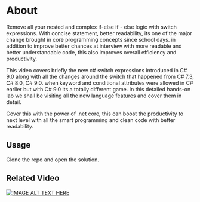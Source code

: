# About
Remove all your nested and complex if-else if - else logic with switch expressions. With concise statement, better readability, its one of the major change brought in core programming concepts since school days. in addition to improve better chances at interview with more readable and better understandable code, this also improves overall efficiency and productivity. 

This video covers briefly the new c# switch expressions introduced in C# 9.0 along with all the changes around the switch that happened from C# 7.3, C# 8.0, C# 9.0.  when keyword and conditional attributes were allowed in C# earlier but with C# 9.0 its a totally different game. In this detailed hands-on lab we shall be visiting all the new language features and cover them in detail.

Cover this with the power of .net core, this can boost the productivity to next level with all the smart programming and clean code with better readability.



## Usage

Clone the repo and open the solution. 

## Related Video
[![IMAGE ALT TEXT HERE](https://img.youtube.com/vi/cF7-whC4eOc/0.jpg)](https://www.youtube.com/watch?v=cF7-whC4eOc)
